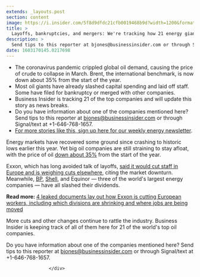 ```yaml
--- 
extends: _layouts.post 
section: content 
image: https://i.insider.com/5f8d9dfdc21cfb0019468b9d?width=1200&format=jpeg 
title: > 
  Layoffs, bankruptcies, and mergers: We're tracking how 21 energy giants from Shell to Exxon are responding to the historic oil price downturn 
description: > 
  Send tips to this reporter at bjones@businessinsider.com or through Signal/text at +1-646-768-1657.Yet big oil companies are still straining to stay afloat, with the price of oil down about 35% from the start of the year.Meanwhile, BP, Shell, and Equinor — three of the world's largest energy companies — have all slashed their dividends.Business Insider is keeping track of all of them here for 21 of the world's top oil companies.Send tips to this reporter at bjones@businessinsider.com or through Signal/text at +1-646-768-1657. 
date: 1603170145.0217698 
--- 
```

<div><ul class="summary-list">
<li>The coronavirus pandemic crippled global oil demand, causing the price of crude to collapse in March. Brent, the international benchmark, is now down about 35% from the start of the year.</li>
<li>Most oil giants have already slashed capital spending and laid off staff. Some have filed for bankruptcy or merged with other companies.</li>
<li>Business Insider is tracking 21 of the top companies and will update this story as news breaks.&#160;</li>
<li>Do you have information about one of the companies mentioned here? Send tips to this reporter at <a href="mailto:bjones@businessinsider.com">bjones@businessinsider.com</a> or through Signal/text at +1-646-768-1657.</li>
<li><a href="http://newsletter.businessinsider.com/join/4np/power-line" target="_blank" rel="noopener">For more stories like this, sign up here for our weekly energy newsletter</a>.</li>
</ul>
<p id="gpt-slideshow-clusterstock-mobile_in_post_ad-fluid-1" class="ad ad-wrapper fluid in-post only-mobile"></p>

<p id="gpt-slideshow-clusterstock-desktop_in_post_ad-fluid-1" class="ad ad-wrapper fluid in-post only-desktop"></p>
<p>Energy markets have recovered some ground since crashing to historic lows earlier this year. Yet big oil companies are still straining to stay afloat, with the price of oil&#160;<a href="https://markets.businessinsider.com/commodities/oil-price">down about 35%</a> from the start of the year.&#160;</p><p>Exxon, which has long avoided talk of layoffs, <a href="https://www.businessinsider.com/leaked-documents-exxon-cutting-jobs-roles-europe-oil-downturn-2020-10">said it would cut staff in Europe and is weighing cuts elsewhere</a>, citing the market downturn. Meanwhile, <a href="https://www.businessinsider.com/6-key-slides-that-map-out-bps-new-strategy-2020-8">BP</a>, <a href="https://www.businessinsider.com/why-royal-dutch-shell-slashed-its-dividend-oil-price-rout-2020-4">Shell</a>, and Equinor &#8212; three of the world's largest energy companies &#8212; have all slashed their dividends.&#160;</p><p><strong>Read more: </strong><a href="https://www.businessinsider.com/leaked-documents-exxon-cutting-jobs-roles-europe-oil-downturn-2020-10">4 leaked documents lay out how Exxon is cutting European workers, including which divisions are shrinking and where jobs are being moved</a></p><p>More cuts and other changes continue to rattle the industry. Business Insider is keeping track of all of them here for 21 of the world's top oil companies.</p><p>Do you have information about one of the companies mentioned here? Send tips to this reporter at <a href="mailto:bjones@businessinsider.com">bjones@businessinsider.com</a> or through Signal/text at +1-646-768-1657.</p>

                    </div>